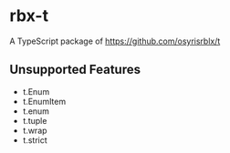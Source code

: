 # rbx-t
A TypeScript package of https://github.com/osyrisrblx/t

## Unsupported Features
- t.Enum
- t.EnumItem
- t.enum
- t.tuple
- t.wrap
- t.strict